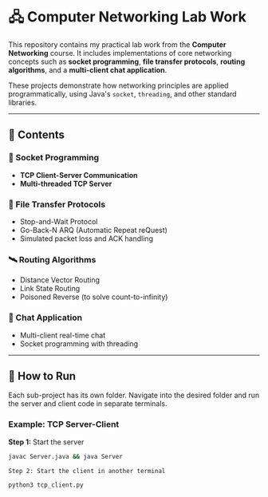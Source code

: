 # 🖧 Computer Networking Lab Work

This repository contains my practical lab work from the **Computer Networking** course. It includes implementations of core networking concepts such as **socket programming**, **file transfer protocols**, **routing algorithms**, and a **multi-client chat application**.

These projects demonstrate how networking principles are applied programmatically, using Java's `socket`, `threading`, and other standard libraries.

---

## 📂 Contents

### 🔌 Socket Programming
- **TCP Client-Server Communication**
- **Multi-threaded TCP Server**

### 📁 File Transfer Protocols
- Stop-and-Wait Protocol
- Go-Back-N ARQ (Automatic Repeat reQuest)
- Simulated packet loss and ACK handling

### 🛰️ Routing Algorithms
- Distance Vector Routing
- Link State Routing
- Poisoned Reverse (to solve count-to-infinity)

### 💬 Chat Application
- Multi-client real-time chat
- Socket programming with threading

---

## 🚀 How to Run

Each sub-project has its own folder. Navigate into the desired folder and run the server and client code in separate terminals.

### Example: TCP Server-Client

**Step 1:** Start the server  
```bash
javac Server.java && java Server

Step 2: Start the client in another terminal

python3 tcp_client.py

